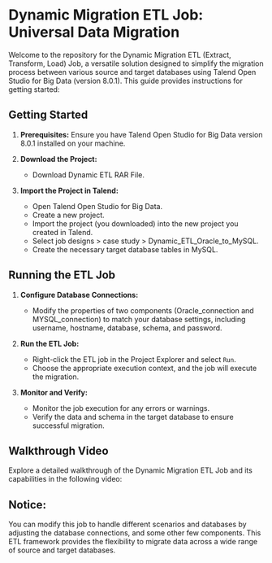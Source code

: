 # Dynamic Migration ETL Job: Universal Data Migration

Welcome to the repository for the Dynamic Migration ETL (Extract, Transform, Load) Job, a versatile solution designed to simplify the migration process between various source and target databases using Talend Open Studio for Big Data (version 8.0.1). This guide provides instructions for getting started:

## Getting Started

1. **Prerequisites:** Ensure you have Talend Open Studio for Big Data version 8.0.1 installed on your machine.

2. **Download the Project:**
   - Download Dynamic ETL RAR File.

3. **Import the Project in Talend:**
   - Open Talend Open Studio for Big Data.
   - Create a new project.
   - Import the project (you downloaded) into the new project you created in Talend.
   - Select job designs > case study > Dynamic_ETL_Oracle_to_MySQL.
   - Create the necessary target database tables in MySQL.

## Running the ETL Job

1. **Configure Database Connections:**
   - Modify the properties of two components (Oracle_connection and MYSQL_connection) to match your database settings, including username, hostname, database, schema, and password.

2. **Run the ETL Job:**
   - Right-click the ETL job in the Project Explorer and select `Run`.
   - Choose the appropriate execution context, and the job will execute the migration.

3. **Monitor and Verify:**
   - Monitor the job execution for any errors or warnings.
   - Verify the data and schema in the target database to ensure successful migration.

## Walkthrough Video

Explore a detailed walkthrough of the Dynamic Migration ETL Job and its capabilities in the following video:


## Notice:
You can modify this job to handle different scenarios and databases by adjusting the database connections, and some other few components. This ETL framework provides the flexibility to migrate data across a wide range of source and target databases.

